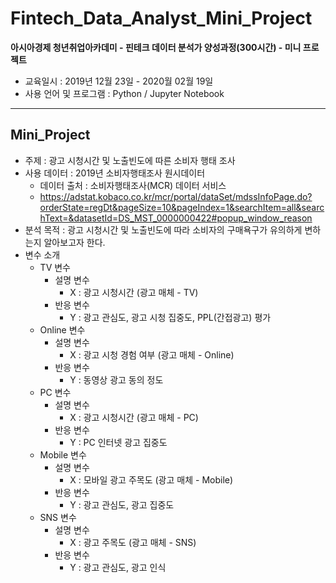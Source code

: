 # Fintech_Data_Analyst_Mini_Project
 **아시아경제 청년취업아카데미 - 핀테크 데이터 분석가 양성과정(300시간) - 미니 프로젝트**
 - 교육일시 : 2019년 12월 23일 - 2020월 02월 19일
 - 사용 언어 및 프로그램 : Python / Jupyter Notebook
 -------------------------------------------------------------------------------------------------------------------
 ## Mini_Project
 - 주제 : 광고 시청시간 및 노출빈도에 따른 소비자 행태 조사
 - 사용 데이터 : 2019년 소비자행태조사 원시데이터
   - 데이터 출처 : 소비자행태조사(MCR) 데이터 서비스
   - https://adstat.kobaco.co.kr/mcr/portal/dataSet/mdssInfoPage.do?orderState=regDt&pageSize=10&pageIndex=1&searchItem=all&searchText=&datasetId=DS_MST_0000000422#popup_window_reason
 - 분석 목적 : 광고 시청시간 및 노출빈도에 따라 소비자의 구매욕구가 유의하게 변하는지 알아보고자 한다.
 - 변수 소개
   - TV 변수
     - 설명 변수
       - X : 광고 시청시간 (광고 매체 - TV)
     - 반응 변수
       - Y : 광고 관심도, 광고 시청 집중도, PPL(간접광고) 평가
   - Online 변수
     - 설명 변수
       - X : 광고 시청 경험 여부 (광고 매체 - Online)
     - 반응 변수
       - Y : 동영상 광고 동의 정도
   - PC 변수
     - 설명 변수
       - X : 광고 시청시간 (광고 매체 - PC)
     - 반응 변수
       - Y : PC 인터넷 광고 집중도       
   - Mobile 변수
     - 설명 변수
       - X : 모바일 광고 주목도 (광고 매체 - Mobile)
     - 반응 변수
       - Y : 광고 관심도, 광고 집중도       
   - SNS 변수
     - 설명 변수
       - X : 광고 주목도 (광고 매체 - SNS)
     - 반응 변수
       - Y : 광고 관심도, 광고 인식

